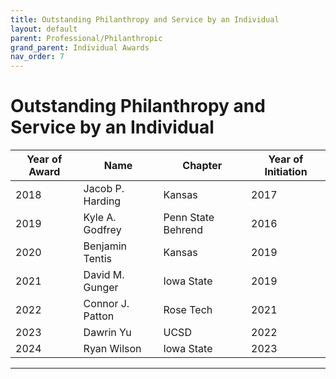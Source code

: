 ```yaml
---
title: Outstanding Philanthropy and Service by an Individual
layout: default
parent: Professional/Philanthropic
grand_parent: Individual Awards
nav_order: 7
---
```

# Outstanding Philanthropy and Service by an Individual

|Year of Award|Name|Chapter|Year of Initiation|
|---|---|---|---|
|2018|Jacob P. Harding|Kansas|2017|
|2019|Kyle A. Godfrey|Penn State Behrend|2016|
|2020|Benjamin Tentis|Kansas|2019|
|2021|David M. Gunger|Iowa State| 2019|
|2022|Connor J. Patton|Rose Tech|2021|
|2023|Dawrin Yu|UCSD|2022|
|2024|Ryan Wilson|Iowa State|2023|

----